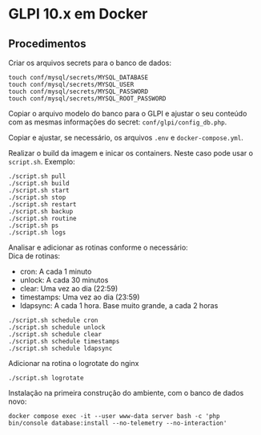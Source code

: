 # GLPI 10.x em Docker

## Procedimentos

Criar os arquivos secrets para o banco de dados:
```
touch conf/mysql/secrets/MYSQL_DATABASE
touch conf/mysql/secrets/MYSQL_USER
touch conf/mysql/secrets/MYSQL_PASSWORD
touch conf/mysql/secrets/MYSQL_ROOT_PASSWORD
```

Copiar o arquivo modelo do banco para o GLPI e ajustar o seu conteúdo com as mesmas informações do secret: `conf/glpi/config_db.php`.

Copiar e ajustar, se necessário, os arquivos `.env` e `docker-compose.yml`.

Realizar o build da imagem e inicar os containers. Neste caso pode usar o `script.sh`. Exemplo:
```
./script.sh pull
./script.sh build
./script.sh start
./script.sh stop
./script.sh restart
./script.sh backup
./script.sh routine
./script.sh ps
./script.sh logs
```

Analisar e adicionar as rotinas conforme o necessário:<br>
Dica de rotinas:
- cron: A cada 1 minuto
- unlock: A cada 30 minutos
- clear: Uma vez ao dia (22:59)
- timestamps: Uma vez ao dia (23:59)
- ldapsync: A cada 1 hora. Base muito grande, a cada 2 horas
```
./script.sh schedule cron
./script.sh schedule unlock
./script.sh schedule clear
./script.sh schedule timestamps
./script.sh schedule ldapsync
```

Adicionar na rotina o logrotate do nginx
```
./script.sh logrotate
```

Instalação na primeira construção do ambiente, com o banco de dados novo:
```
docker compose exec -it --user www-data server bash -c 'php bin/console database:install --no-telemetry --no-interaction'
```